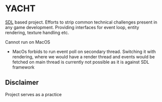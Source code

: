 # YACHT

[SDL](https://www.libsdl.org/) based project.
Efforts to strip common technical challenges present in any game development. Providing interfaces for event loop, entity rendering, texture handling etc. 

Cannot run on MacOS
- MacOs forbids to run event poll on secondary thread. Switching it with rendering, where we would have a render thread and events would be fetched on main thread is currently not possible as it is against SDL framework

## Disclaimer
Project serves as a practice
